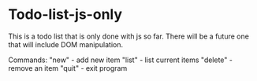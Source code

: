 # Todo-list-js-only
This is a todo list that is only done with js so far. There will be a future one that will include DOM manipulation.

Commands:
"new" - add new item
"list" - list current items
"delete" - remove an item
"quit" - exit program
